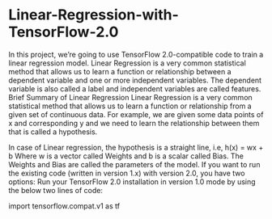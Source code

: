 # Linear-Regression-with-TensorFlow-2.0

In this project, we’re going to use TensorFlow 2.0-compatible code to train a linear regression model. Linear Regression is a very common statistical method that allows us to learn a function or relationship between a dependent variable and one or more independent variables. The dependent variable is also called a label and independent variables are called features.
Brief Summary of Linear Regression
Linear Regression is a very common statistical method that allows us to learn a function or relationship from a given set of continuous data. For example, we are given some data points of x and corresponding y and we need to learn the relationship between them that is called a hypothesis.

In case of Linear regression, the hypothesis is a straight line, i.e,
 h(x) = wx + b 
Where w is a vector called Weights and b is a scalar called Bias. The Weights and Bias are called the parameters of the model.
If you want to run the existing code (written in version 1.x) with version 2.0, you have two options:
Run your TensorFlow 2.0 installation in version 1.0 mode by using the below two lines of code:

import tensorflow.compat.v1 as tf
